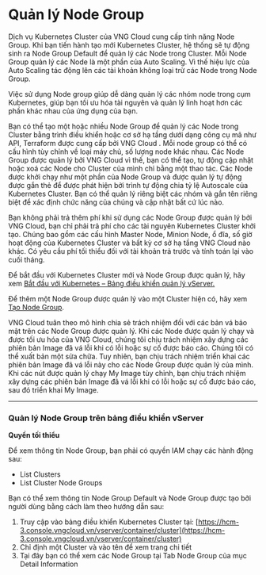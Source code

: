 # Quản lý Node Group

Dịch vụ Kubernetes Cluster của VNG Cloud cung cấp tính năng Node Group. Khi bạn tiến hành tạo mới Kubernetes Cluster, hệ thống sẽ tự động sinh ra Node Group Default để quản lý các Node trong Cluster. Mỗi Node Group quản lý các Node là một phần của Auto Scaling. Vì thế hiệu lực của Auto Scaling tác động lên các tài khoản không loại trừ các Node trong Node Group.

Việc sử dụng Node group giúp dễ dàng quản lý các nhóm node trong cụm Kubernetes, giúp bạn tối ưu hóa tài nguyên và quản lý linh hoạt hơn các phần khác nhau của ứng dụng của bạn.

Bạn có thể tạo một hoặc nhiều Node Group để quản lý các Node trong Cluster bằng trình điều khiển hoặc cơ sở hạ tầng dưới dạng công cụ mã như API, Terraform được cung cấp bởi VNG Cloud . Mỗi node group có thể có cấu hình tùy chỉnh về loại máy chủ, số lượng node khác nhau. Các Node Group được quản lý bởi VNG Cloud vì thế, bạn có thể tạo, tự động cập nhật hoặc xoá các Node cho Cluster của mình chỉ bằng một thao tác. Các Node được khởi chạy như một phần của Node Group và được quản lý tự động được gắn thẻ để được phát hiện bởi trình tự động chia tỷ lệ Autoscale của Kubernetes Cluster. Bạn có thể quản lý riêng biệt các nhóm và gắn tên riêng biệt để xác định chức năng của chúng và cập nhật bất cứ lúc nào.

Bạn không phải trả thêm phí khi sử dụng các Node Group được quản lý bởi VNG Cloud, bạn chỉ phải trả phí cho các tài nguyên Kubernetes Cluster khởi tạo. Chúng bao gồm các cấu hình Master Node, Minion Node, ổ đĩa, số giờ hoạt động của Kubernetes Cluster và bất kỳ cơ sở hạ tầng VNG Cloud nào khác. Có yêu cầu phí tối thiểu đối với tài khoản trả trước và tính toán lại vào cuối tháng.

Để bắt đầu với Kubernetes Cluster mới và Node Group được quản lý, hãy xem [Bắt đầu với Kubernetes – Bảng điều khiển quản lý vServer.](https://docs.vngcloud.vn/vng-cloud-document/vn/vserver/compute-hcm03-1a/vcontainer/kubernetes-cluster/bat-dau-voi-kubernetes-cluster)

Để thêm một Node Group được quản lý vào một Cluster hiện có, hãy xem [Tạo Node Group](https://docs.vngcloud.vn/vng-cloud-document/vn/vserver/compute-hcm03-1a/vcontainer/kubernetes-cluster/node/tao-node-group).

VNG Cloud tuân theo mô hình chia sẻ trách nhiệm đối với các bản vá bảo mật trên các Node Group được quản lý. Khi các Node được quản lý chạy và được tối ưu hóa của VNG Cloud, chúng tôi chịu trách nhiệm xây dựng các phiên bản Image đã vá lỗi khi có lỗi hoặc sự cố được báo cáo. Chúng tôi có thể xuất bản một sửa chữa. Tuy nhiên, bạn chịu trách nhiệm triển khai các phiên bản Image đã vá lỗi này cho các Node Group được quản lý của mình. Khi các nút được quản lý chạy My Image tùy chỉnh, bạn chịu trách nhiệm xây dựng các phiên bản Image đã vá lỗi khi có lỗi hoặc sự cố được báo cáo, sau đó triển khai My Image. 

***

### **Quản lý Node Group trên bảng điều khiển vServer** 

**Quyền tối thiểu**

Để xem thông tin Node Group, bạn phải có quyền IAM chạy các hành động sau:

* List Clusters
* List Cluster Node Groups

Bạn có thể xem thông tin Node Group Default và Node Group được tạo bởi người dùng bằng cách làm theo hướng dẫn sau:

1. Truy cập vào bảng điều khiển Kubernetes Cluster tại: [https://hcm-3.console.vngcloud.vn/vserver/container/cluster](https://hcm-3.console.vngcloud.vn/vserver/container/cluster)
2. Chỉ định một Cluster và vào tên để xem trang chi tiết
3. Tại đây bạn có thể xem các Node Group tại Tab Node Group của mục Detail Information
